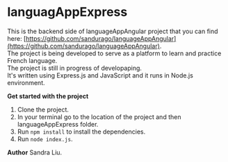 # languagAppExpress

This is the backend side of languageAppAngular project that you can find here: [https://github.com/sandurago/languageAppAngular](https://github.com/sandurago/languageAppAngular). <br />
The project is being developed to serve as a platform to learn and practice French language.  <br />
The project is still in progress of developaping.  <br />
It's written using Express.js and JavaScript and it runs in Node.js environment.  <br />

**Get started with the project**

1. Clone the project.
2. In your terminal go to the location of the project and then languageAppExpress folder.
3. Run `npm install` to install the dependencies.
4. Run `node index.js`.


**Author**
Sandra Liu.
